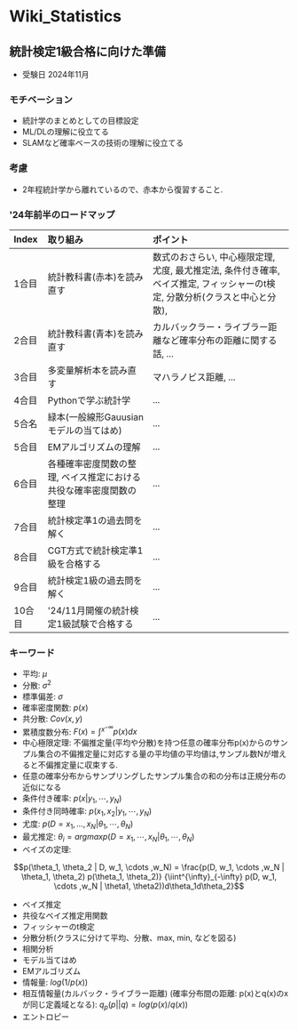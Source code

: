 # Wiki_Statistics

## 統計検定1級合格に向けた準備
+ 受験日 2024年11月

### モチベーション
+ 統計学のまとめとしての目標設定
+ ML/DLの理解に役立てる
+ SLAMなど確率ベースの技術の理解に役立てる

### 考慮
+ 2年程統計学から離れているので、赤本から復習すること.

### '24年前半のロードマップ
| Index | 取り組み | ポイント |
| :-- | :-- | :-- |
| 1合目 | 統計教科書(赤本)を読み直す | 数式のおさらい, 中心極限定理, 尤度, 最尤推定法, 条件付き確率, ベイズ推定, フィッシャーのt検定, 分散分析(クラスと中心と分散),  |
| 2合目 | 統計教科書(青本)を読み直す | カルバックラー・ライブラー距離など確率分布の距離に関する話, ... |
| 3合目 | 多変量解析本を読み直す | マハラノビス距離, ... |
| 4合目 | Pythonで学ぶ統計学 | ... |
| 5合名 | 緑本(一般線形Gauusianモデルの当てはめ) | ... |
| 5合目 | EMアルゴリズムの理解 | ... |
| 6合目 | 各種確率密度関数の整理, ベイス推定における共役な確率密度関数の整理 | ... |
| 7合目 | 統計検定準1の過去問を解く | ... |
| 8合目 | CGT方式で統計検定準1級を合格する | ... |
| 9合目 | 統計検定1級の過去問を解く | ... |
| 10合目 | '24/11月開催の統計検定1級試験で合格する | ... |

### キーワード
+ 平均: $\mu$
+ 分散: $\sigma^2$
+ 標準偏差: $\sigma$
+ 確率密度関数: $p(x)$
+ 共分散: $Cov(x,y)$
+ 累積度数分布: $F(x) = \int^{x}^{-\infty} p(x)dx$
+ 中心極限定理: 不偏推定量(平均や分散)を持つ任意の確率分布p(x)からのサンプル集合の不偏推定量に対応する量の平均値の平均値は,サンプル数Nが増えると不偏推定量に収束する.
+ 任意の確率分布からサンプリングしたサンプル集合の和の分布は正規分布の近似になる
+ 条件付き確率: $p(x|y_1, \cdots ,y_N)$
+ 条件付き同時確率: $p(x_1, x_2| y_1, \cdots, y_N)$
+ 尤度: $p(D={x_1, ...,x_N}| \theta_1, \cdots ,\theta_N)$
+ 最尤推定: $\theta_i = argmax p(D={x_1, \cdots ,x_N}| \theta_1, \cdots ,\theta_N)$
+ ベイズの定理: </br>
```math
p(\theta_1, \theta_2 | D, w_1, \cdots ,w_N) = \frac{p(D, w_1, \cdots ,w_N | \theta_1, \theta_2) p(\theta_1, \theta_2)} {\iint^{\infty}_{-\infty} p(D, w_1, \cdots ,w_N | \theta1, \theta2))d\theta_1d\theta_2}
```
+ ベイズ推定
+ 共役なベイズ推定用関数
+ フィッシャーのt検定
+ 分散分析(クラスに分けて平均、分散、max, min, などを図る)
+ 相関分析
+ モデル当てはめ
+ EMアルゴリズム
+ 情報量: $log(1/p(x))$
+ 相互情報量(カルバック・ライブラー距離) (確率分布間の距離: p(x)とq(x)のxが同じ定義域となる): $q_p(p||q)=log(p(x)/q(x))$
+ エントロピー

